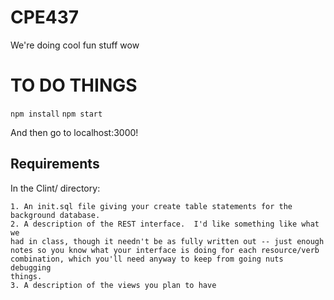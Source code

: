 # CPE437
We're doing cool fun stuff wow

# TO DO THINGS
`npm install`
`npm start`

And then go to localhost:3000!

## Requirements

In the Clint/ directory:

```
1. An init.sql file giving your create table statements for the
background database.
2. A description of the REST interface.  I'd like something like what we
had in class, though it needn't be as fully written out -- just enough
notes so you know what your interface is doing for each resource/verb
combination, which you'll need anyway to keep from going nuts debugging
things.
3. A description of the views you plan to have
```
